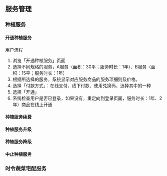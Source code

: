 ## 服务管理

### 种植服务

#### 开通种植服务

用户流程
1. 浏览「开通种植服务」页面
2. 选择不同规格的服务，A服务（面积：30平；服务时长：1年）、B服务（面积：15平；服务时长：1年）
3. 根据所选择的服务，系统显示对应服务商品的服务项细则及价格。
4. 选择「付款方式」：在线支付、线下付款、使用兑换码，选择其中的一种
5. 选择「开通」
6. 系统检查用户是否已登录，如果没有，重定向到登录页面，服务时长：1年、2年）商品在线上开通

#### 种植服务续费


#### 种植服务升级


#### 种植服务降级

#### 中止种植服务


### 时令蔬菜宅配服务